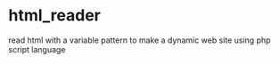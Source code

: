 # html_reader
read html with a variable pattern to make a dynamic  web site using php script language
